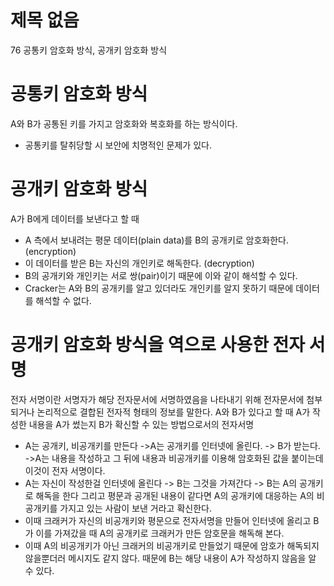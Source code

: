 # 제목 없음

76 공통키 암호화 방식, 공개키 암호화 방식

# 공통키 암호화 방식

A와 B가 공통된 키를 가지고 암호화와 복호화를 하는 방식이다.

- 공통키를 탈취당할 시 보안에 치명적인 문제가 있다.

# 공개키 암호화 방식

A가 B에게 데이터를 보낸다고 할 때

- A 측에서 보내려는 평문 데이터(plain data)를 B의 공개키로 암호화한다. (encryption)
- 이 데이터를 받은 B는 자신의 개인키로 해독한다. (decryption)
- B의 공개키와 개인키는 서로 쌍(pair)이기 때문에 이와 같이 해석할 수 있다.
- Cracker는 A와 B의 공개키를 알고 있더라도 개인키를 알지 못하기 때문에 데이터를 해석할 수 없다.

# 공개키 암호화 방식을 역으로 사용한 전자 서명

전자 서명이란 서명자가 해당 전자문서에 서명하였음을 나타내기 위해 전자문서에 첨부되거나 논리적으로 결합된 전자적 형태의 정보를 말한다. A와 B가 있다고 할 때 A가 작성한 내용을 A가 썼는지 B가 확신할 수 있는 방법으로서의 전자서명

- A는 공개키, 비공개키를 만든다 ->A는 공개키를 인터넷에 올린다. -> B가 받는다. ->A는 내용을 작성하고 그 뒤에 내용과 비공개키를 이용해 암호화된 값을 붙이는데 이것이 전자 서명이다.
- A는 자신이 작성한걸 인터넷에 올린다 -> B는 그것을 가져간다 -> B는 A의 공개키로 해독을 한다 그리고 평문과 공개된 내용이 같다면 A의 공개키에 대응하는 A의 비공개키를 가지고 있는 사람이 보낸 거라고 확신한다.
- 이때 크래커가 자신의 비공개키와 평문으로 전자서명을 만들어 인터넷에 올리고 B가 이를 가져갔을 때 A의 공개키로 크래커가 만든 암호문을 해독해 본다.
- 이때 A의 비공개키가 아닌 크래커의 비공개키로 만들었기 때문에 암호가 해독되지 않을뿐더러 메시지도 같지 않다. 때문에 B는 해당 내용이 A가 작성하지 않음을 알 수 있다.